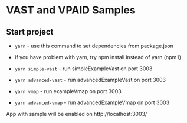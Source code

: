 # VAST and VPAID Samples
## Start project

* ```yarn``` - use this command to set dependencies from package.json
* if you have problem with yarn, try npm install instead of yarn (npm i)

* ```yarn simple-vast``` - run simpleExampleVast on port 3003
* ```yarn advanced-vast``` - run advancedExampleVast on port 3003
* ```yarn vmap``` - run exampleVmap on port 3003
* ```yarn advanced-vmap``` - run advancedExampleVmap on port 3003

App with sample will be enabled on http://localhost:3003/